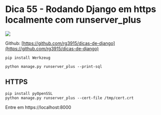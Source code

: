 # Dica 55 - Rodando Django em https localmente com runserver_plus

<a href="https://youtu.be/4nI3lcUAeC4">
    <img src="../.gitbook/assets/youtube.png">
</a>

Github: [https://github.com/rg3915/dicas-de-django](https://github.com/rg3915/dicas-de-django)

```
pip install Werkzeug
```

```
python manage.py runserver_plus --print-sql
```

## HTTPS

```
pip install pyOpenSSL
python manage.py runserver_plus --cert-file /tmp/cert.crt
```

Entre em https://localhost:8000

